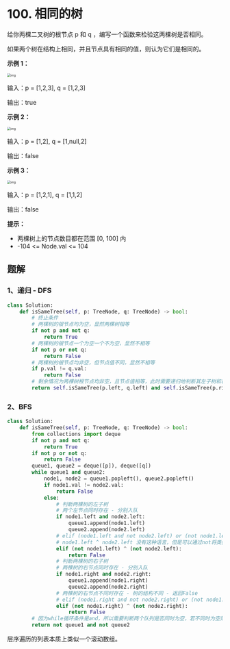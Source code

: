# 100. 相同的树

给你两棵二叉树的根节点 p 和 q ，编写一个函数来检验这两棵树是否相同。

如果两个树在结构上相同，并且节点具有相同的值，则认为它们是相同的。

 

**示例 1：**

<img src="https://assets.leetcode.com/uploads/2020/12/20/ex1.jpg" alt="img" style="zoom:50%;" />

输入：p = [1,2,3], q = [1,2,3]

输出：true

**示例 2：**

<img src="https://assets.leetcode.com/uploads/2020/12/20/ex2.jpg" alt="img" style="zoom:50%;" />

输入：p = [1,2], q = [1,null,2]

输出：false

**示例 3：**

<img src="https://assets.leetcode.com/uploads/2020/12/20/ex3.jpg" alt="img" style="zoom:50%;" />

输入：p = [1,2,1], q = [1,1,2]

输出：false

**提示：**

- 两棵树上的节点数目都在范围 [0, 100] 内
- -104 <= Node.val <= 104



## 题解

### 1、递归 - DFS

```python
class Solution:
    def isSameTree(self, p: TreeNode, q: TreeNode) -> bool:
    	# 终止条件
        # 两棵树的根节点均为空，显然两棵树相等
        if not p and not q:
            return True
        # 两棵树的根节点一个为空一个不为空，显然不相等
        if not p or not q:
            return False
        # 两棵树的根节点均非空，但节点值不同，显然不相等
        if p.val != q.val:
            return False
        # 剩余情况为两棵树根节点均非空，且节点值相等，此时需要递归地判断其左子树和右子树是否均相同
        return self.isSameTree(p.left, q.left) and self.isSameTree(p.right, q.right)
```

### 2、BFS

```python
class Solution:
    def isSameTree(self, p: TreeNode, q: TreeNode) -> bool:
        from collections import deque
        if not p and not q:
            return True
        if not p or not q:
            return False
        queue1, queue2 = deque([p]), deque([q])
        while queue1 and queue2:
            node1, node2 = queue1.popleft(), queue2.popleft()
            if node1.val != node2.val:
                return False
            else:
                # 判断两棵树的左子树
                # 两个左节点同时存在 - 分别入队
                if node1.left and node2.left:
                    queue1.append(node1.left)
                    queue2.append(node2.left)
                # elif (node1.left and not node2.left) or (not node1.left and node2.left):
                # node1.left ^ node2.left 没有这种语言，但是可以通过not将类型转成布尔，然后就可以用异或运算了(注意加括号)，表示两个左节点不同时存在 - 树的结构不同 - 返回False
                elif (not node1.left) ^ (not node2.left):
                    return False
                # 判断两棵树的右子树
                # 两棵树的右节点同时存在 - 分别入队
                if node1.right and node2.right:
                    queue1.append(node1.right)
                    queue2.append(node2.right)
                # 两棵树的右节点不同时存在 - 树的结构不同 - 返回False
                # elif (node1.right and not node2.right) or (not node1.right and node2.right):
                elif (not node1.right) ^ (not node2.right):
                    return False
        # 因为while循环条件是and，所以需要判断两个队列是否同时为空，若不同时为空则树结构不同。
        return not queue1 and not queue2
```

层序遍历的列表本质上类似一个滚动数组。